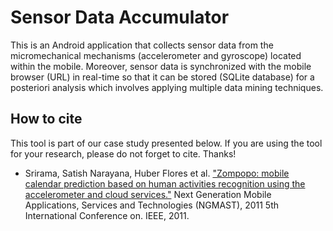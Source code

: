 Sensor Data Accumulator
================

This is an Android application that collects sensor data from the micromechanical mechanisms (accelerometer and gyroscope) located within the mobile. Moreover, sensor data is synchronized with the mobile browser (URL) in real-time so that it can be stored (SQLite database) for a posteriori analysis which involves applying multiple data mining techniques.


How to cite
-----------
This tool is part of our case study presented below. If you are using the tool for your research, please do not forget to cite. Thanks!


- Srirama, Satish Narayana, Huber Flores et al. ["Zompopo: mobile calendar prediction based on human activities recognition using the accelerometer and cloud services."](http://ieeexplore.ieee.org/xpls/abs_all.jsp?arnumber=6082047&tag=1) Next Generation Mobile Applications, Services and Technologies (NGMAST), 2011 5th International Conference on. IEEE, 2011.




